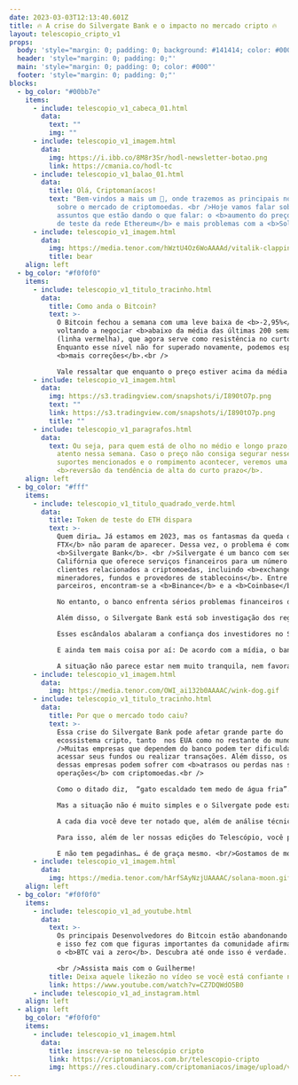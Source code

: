 ```yaml
---
date: 2023-03-03T12:13:40.601Z
title: 🔥 A crise do Silvergate Bank e o impacto no mercado cripto 🔥
layout: telescopio_cripto_v1
props:
  body: 'style="margin: 0; padding: 0; background: #141414; color: #000"'
  header: 'style="margin: 0; padding: 0;"'
  main: 'style="margin: 0; padding: 0; color: #000"'
  footer: 'style="margin: 0; padding: 0;"'
blocks:
  - bg_color: "#00bb7e"
    items:
      - include: telescopio_v1_cabeca_01.html
        data:
          text: ""
          img: ""
      - include: telescopio_v1_imagem.html
        data:
          img: https://i.ibb.co/8M8r3Sr/hodl-newsletter-botao.png
          link: https://cmania.co/hodl-tc
      - include: telescopio_v1_balao_01.html
        data:
          title: Olá, Criptomaníacos!
          text: "Bem-vindos a mais um 🔭, onde trazemos as principais notícias e insights
            sobre o mercado de criptomoedas. <br />Hoje vamos falar sobre dois
            assuntos que estão dando o que falar: o <b>aumento do preço do token
            de teste da rede Ethereum</b> e mais problemas com a <b>Solana</b>!"
      - include: telescopio_v1_imagem.html
        data:
          img: https://media.tenor.com/hWztU4Oz6WoAAAAd/vitalik-clapping.gif
          title: bear
    align: left
  - bg_color: "#f0f0f0"
    items:
      - include: telescopio_v1_titulo_tracinho.html
        data:
          title: Como anda o Bitcoin?
          text: >-
            O Bitcoin fechou a semana com uma leve baixa de <b>-2,95%</b>,
            voltando a negociar <b>abaixo da média das últimas 200 semanas</b>
            (linha vermelha), que agora serve como resistência no curto prazo.
            Enquanto esse nível não for superado novamente, podemos esperar por
            <b>mais correções</b>.<br />

            Vale ressaltar que enquanto o preço estiver acima da média de 100p no diário, que também é a região da média de 21p no semanal (marcada no gráfico com a linha azul, na região dos <b>$21.100</b>), a tendência segue de alta, e <b>essa correção é apenas um movimento que pode levar a continuação da tendência</b>.
      - include: telescopio_v1_imagem.html
        data:
          img: https://s3.tradingview.com/snapshots/i/I890tO7p.png
          text: ""
          link: https://s3.tradingview.com/snapshots/i/I890tO7p.png
          title: ""
      - include: telescopio_v1_paragrafos.html
        data:
          text: Ou seja, para quem está de olho no médio e longo prazo, é importante ficar
            atento nessa semana. Caso o preço não consiga segurar nesses
            suportes mencionados e o rompimento acontecer, veremos uma
            <b>reversão da tendência de alta do curto prazo</b>.
    align: left
  - bg_color: "#fff"
    items:
      - include: telescopio_v1_titulo_quadrado_verde.html
        data:
          title: Token de teste do ETH dispara
          text: >-
            Quem diria… Já estamos em 2023, mas os fantasmas da queda da<b>
            FTX</b> não param de aparecer. Dessa vez, o problema é como o
            <b>Silvergate Bank</b>. <br />Silvergate é um banco com sede na
            Califórnia que oferece serviços financeiros para um número enorme de
            clientes relacionados a criptomoedas, incluindo <b>exchanges,
            mineradores, fundos e provedores de stablecoins</b>. Entre seus
            parceiros, encontram-se a <b>Binance</b> e a <b>Coinbase</b>.<br />

            No entanto, o banco enfrenta sérios problemas financeiros desde que a <b>FTX</b>, uma das maiores exchanges do mundo, entrou em <b>colapso</b>.<br /> O Silvergate tinha cerca de <b>US$ 1 bilhão</b> em depósitos na exchange e, por isso,  sua falência causou um enorme prejuízo para o banco.<br />

            Além disso, o Silvergate Bank está sob investigação dos reguladores nos EUA por suspeita de envolvimento em <b>atividades ilícitas com a Binance</b>. <br />Segundo reportagens da mídia, a Binance teria usado a conta bancária do Silvergate da Binance.US para transferir milhões para uma empresa de trading de propriedade do CEO da holding, Changpeng “CZ” Zhao.<br />

            Esses escândalos abalaram a confiança dos investidores no Silvergate Bank e fizeram <b>suas ações despencarem pela metade</b> na bolsa. <br />O banco também revelou dúvidas sobre sua capacidade de continuar operando como uma entidade viável e <b>adiou a divulgação do seu relatório anual</b>. <br />O atraso na divulgação do relatório fez a <b>Coinbase, Paxos e Galaxy</b> decidirem por interromper suas relações comerciais com a instituição.<br />

            E ainda tem mais coisa por aí: De acordo com a mídia, o banco teve que vender ativos em prejuízo, resultando em uma perda de quase <b>900 milhões de dólares</b> no último trimestre. <br />Além disso, o Silvergate pode ter que vender mais de <b>1.5 bilhão</b> em ativos em breve para pagar um empréstimo feito junto ao Federal Home Bank of San Francisco. <br />

            A situação não parece estar nem muito tranquila, nem favorável.
      - include: telescopio_v1_imagem.html
        data:
          img: https://media.tenor.com/OWI_ai132b0AAAAC/wink-dog.gif
      - include: telescopio_v1_titulo_tracinho.html
        data:
          title: Por que o mercado todo caiu?
          text: >-
            Essa crise do Silvergate Bank pode afetar grande parte do
            ecossistema cripto, tanto  nos EUA como no restante do mundo. <br
            />Muitas empresas que dependem do banco podem ter dificuldades para
            acessar seus fundos ou realizar transações. Além disso, os usuários
            dessas empresas podem sofrer com <b>atrasos ou perdas nas suas
            operações</b> com criptomoedas.<br />

            Como o ditado diz,  “gato escaldado tem medo de água fria”. Então os rumores de que os efeitos da quebra da FTX estão se refletindo agora no banco fazem o mercado se assustar. Qual o tamanho do problema? <b>Ainda é cedo para saber com detalhes</b>.<br />

            Mas a situação não é muito simples e o Silvergate pode estar esquentando bastante a água para “escaldar” alguns de seus parceiros. <br />Hoje, o Silvargate é <b>uma das principais instituições financeiras tradicionais que fazem a ponte com o mercado cripto</b>. <br />

            A cada dia você deve ter notado que, além de análise técnica e outras estratégias do mercado financeiro, estar ligado nas principais notícias é fundamental para seu sucesso no mercado cripto. <br />Mais que isso, você precisa <b>adquirir conhecimento, aprender a ter um pensamento crítico, adquirindo ainda a habilidade de tomada de decisão rápida e consciente.</b><br />

            Para isso, além de ler nossas edições do Telescópio, você pode também criar uma conta em nossa plataforma. Lá você acessa materiais para holders, traders, investidores iniciantes e avançados, relatórios… <br/>E não se preocupe: <b>é tudo de graça</b>.<br />

            E não tem pegadinhas… é de graça mesmo. <br/>Gostamos de mostrar como construímos conteúdos f#d@as</b> antes que você se decida a contratar nossos produtos. Clique aí no link e dá uma passadinha por lá:
      - include: telescopio_v1_imagem.html
        data:
          img: https://media.tenor.com/hArfSAyNzjUAAAAC/solana-moon.gif
    align: left
  - bg_color: "#f0f0f0"
    items:
      - include: telescopio_v1_ad_youtube.html
        data:
          text: >-
            Os principais Desenvolvedores do Bitcoin estão abandonando o projeto
            e isso fez com que figuras importantes da comunidade afirmassem que
            o <b>BTC vai a zero</b>. Descubra até onde isso é verdade... 

            <br />Assista mais com o Guilherme!
          title: Deixa aquele likezão no vídeo se você está confiante no BTC!
          link: https://www.youtube.com/watch?v=CZ7DQWdO5B0
      - include: telescopio_v1_ad_instagram.html
    align: left
  - align: left
    bg_color: "#f0f0f0"
    items:
      - include: telescopio_v1_imagem.html
        data:
          title: inscreva-se no telescópio cripto
          link: https://criptomaniacos.com.br/telescopio-cripto
          img: https://res.cloudinary.com/criptomaniacos/image/upload/v1662133224/telescopio/inscreva-se-telescopio.png
---
```

